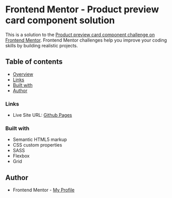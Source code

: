 # Frontend Mentor - Product preview card component solution

This is a solution to the [Product preview card component challenge on Frontend Mentor](https://www.frontendmentor.io/challenges/product-preview-card-component-GO7UmttRfa). Frontend Mentor challenges help you improve your coding skills by building realistic projects.

## Table of contents

- [Overview](#overview)
- [Links](#links)
- [Built with](#built-with)
- [Author](#author)

### Links

- Live Site URL: [Github Pages](https://pkthunder87.github.io/product-preview-card/)

### Built with

- Semantic HTML5 markup
- CSS custom properties
- SASS
- Flexbox
- Grid

## Author

- Frontend Mentor - [My Profile](https://www.frontendmentor.io/profile/Pkthunder87)
